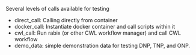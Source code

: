 Several levels of calls available for testing

- direct\_call: Calling directly from container
- docker\_call: Instantiate docker container and call scripts within it
- cwl\_call: Run rabix (or other CWL workflow manager) and call CWL workflow
- demo\_data: simple demonstration data for testing DNP, TNP, and ONP.
